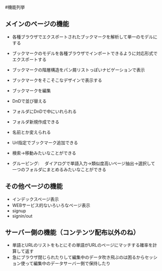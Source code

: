 #機能列挙

## メインのページの機能

* 各種ブラウザでエクスポートされたブックマークを解析して単一のモデルにする
* ブックマークのモデルを各種ブラウザでインポートできるように対応形式でエクスポートする


* ブックマークの階層構造をパン屑リストっぽいナビゲーションで表示
* ブックマークをそこそこなデザインで表示する
* ブックマークを編集
 * DnDで並び替える
 * フォルダにDnDで中にいれられる
 * フォルダ新規作成できる
 * 名前とか変えられる
 * Url指定でブックマーク追加できる
 * 検索->移動みたいなことができる
 * グルーピング:
  　ダイアログで単語入力→類似度高いページ抽出→選択して一つのフォルダにまとめるみたいなことができる


## その他ページの機能

* インデックスページ表示
* WEBサービス的ないろいろなページ表示
* signup
* signin/out


## サーバー側の機能（コンテンツ配布以外のね）

* 単語とURLのリストをもとにその単語がURLのページにマッチする確率を計算して返す
* 急にブラウザ閉じられたりして編集中のデータ吹き飛ぶのは困るからセッション使って編集中のデータサーバー側で保持したり
